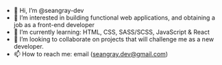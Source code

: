 - 👋 Hi, I’m @seangray-dev
- 👀 I’m interested in building functional web applications, and obtaining a job as a front-end developer
- 🌱 I’m currently learning: HTML, CSS, SASS/SCSS, JavaScript & React 
- 💞️ I’m looking to collaborate on projects that will challenge me as a new developer.
- 📫 How to reach me: email (seangray.dev@gmail.com)

<!---
seangray-dev/seangray-dev is a ✨ special ✨ repository because its `README.md` (this file) appears on your GitHub profile.
You can click the Preview link to take a look at your changes.
--->
